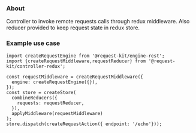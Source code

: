 ### About

Controller to invoke remote requests calls through redux middleware. Also reducer provided to keep request state in redux store.

### Example use case

```ecmascript 6
import createRequestEngine from '@request-kit/engine-rest';
import {createRequestMiddleware,requestReducer} from '@request-kit/controller-redux';

const requestMiddleware = createRequestMiddleware({
  engine: createRequestEngine({}),
});
const store = createStore(
  combineReducers({
    requests: requestReducer,
  }),
  applyMiddleware(requestMiddleware)
);
store.dispatch(createRequestAction({ endpoint: '/echo'}));
```
